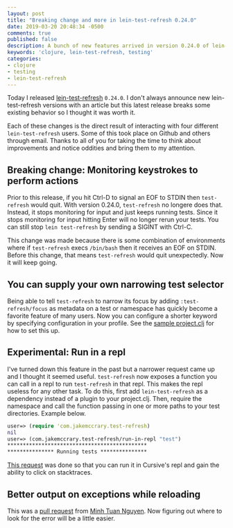 ```yaml
---
layout: post
title: "Breaking change and more in lein-test-refresh 0.24.0"
date: 2019-03-20 20:48:34 -0500
comments: true
published: false
description: A bunch of new features arrived in version 0.24.0 of lein-test-refresh
keywords: 'clojure, lein-test-refresh, testing'
categories: 
- clojure
- testing
- lein-test-refresh
---
```


Today I released [lein-test-refresh](https://github.com/jakemcc/lein-test-refresh) `0.24.0`. I don't always announce new lein-test-refresh versions with an article but this latest release breaks some existing behavior so I thought it was worth it.

Each of these changes is the direct result of interacting with four different `lein-test-refresh` users. Some of this took place on Github and others through email. Thanks to all of you for taking the time to think about improvements and notice oddities and bring them to my attention.

## Breaking change: Monitoring keystrokes to perform actions

Prior to this release, if you hit Ctrl-D to signal an EOF to STDIN then `test-refresh` would quit. With version 0.24.0, `test-refresh` no longere does that. Instead, it stops monitoring for input and just keeps running tests. Since it stops monitoring for input hitting Enter will no longer rerun your tests. You can still stop `lein test-refresh` by sending a SIGINT with Ctrl-C.

This change was made because there is some combination of environments where if `test-refresh` execs `/bin/bash` then it receives an EOF on STDIN. Before this change, that means `test-refresh` would quit unexpectedly. Now it will keep going.

## You can supply your own narrowing test selector

Being able to tell `test-refresh` to narrow its focus by adding `:test-refresh/focus` as metadata on a test or namespace has quickly become a favorite feature of many users. Now you can configure a shorter keyword by specifying configuration in your profile. See the [sample project.clj](https://github.com/jakemcc/lein-test-refresh/blob/1b5165660d9e40d9394809a95b148ec758a6d56b/sample.project.clj#L61-L65) for how to set this up.

## Experimental: Run in a repl

I've turned down this feature in the past but a narrower request came up and I thought it seemed useful. `test-refresh` now exposes a function you can call in a repl to run `test-refresh` in that repl. This makes the repl useless for any other task. To do this, first add `lein-test-refresh` as a dependency instead of a plugin to your project.clj. Then, require the namespace and call the function passing in one or more paths to your test directories. Example below.

```clojure
user=> (require 'com.jakemccrary.test-refresh)
nil
user=> (com.jakemccrary.test-refresh/run-in-repl "test")
*********************************************
*************** Running tests ***************
```

[This request](https://github.com/jakemcc/lein-test-refresh/issues/80) was done so that you can run it in Cursive's repl and gain the ability to click on stacktraces.

## Better output on exceptions while reloading

This was a [pull request](https://github.com/jakemcc/lein-test-refresh/pull/81) from [Minh Tuan Nguyen](https://github.com/minhtuannguyen). Now figuring out where to look for the error will be a little easier.


